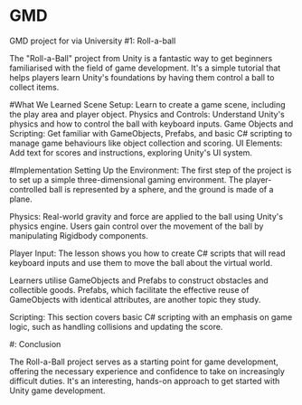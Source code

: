 # GMD
GMD project for via University
#1: Roll-a-ball

The "Roll-a-Ball" project from Unity is a fantastic way to get beginners familiarised with the field of game development. It's a simple tutorial that helps players learn Unity's foundations by having them control a ball to collect items. 

#What We Learned
Scene Setup: Learn to create a game scene, including the play area and player object.
Physics and Controls: Understand Unity's physics and how to control the ball with keyboard inputs.
Game Objects and Scripting: Get familiar with GameObjects, Prefabs, and basic C# scripting to manage game behaviours like object collection and scoring.
UI Elements: Add text for scores and instructions, exploring Unity's UI system.

		
#Implementation
Setting Up the Environment: The first step of the project is to set up a simple three-dimensional gaming environment. The player-controlled ball is represented by a sphere, and the ground is made of a plane. 

Physics: Real-world gravity and force are applied to the ball using Unity's physics engine. Users gain control over the movement of the ball by manipulating Rigidbody components. 

Player Input: The lesson shows you how to create C# scripts that will read keyboard inputs and use them to move the ball about the virtual world. 

Learners utilise GameObjects and Prefabs to construct obstacles and collectible goods. ⁤⁤Prefabs, which facilitate the effective reuse of GameObjects with identical attributes, are another topic they study. ⁤

Scripting: This section covers basic C# scripting with an emphasis on game logic, such as handling collisions and updating the score. ⁤


#: Conclusion

The Roll-a-Ball project serves as a starting point for game development, offering the necessary experience and confidence to take on increasingly difficult duties. It's an interesting, hands-on approach to get started with Unity game development.






